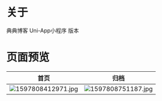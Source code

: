 # 关于
典典博客 Uni-App小程序 版本
# 页面预览

| 首页 | 归档 |
| ---- | ---- |
| ![1597808412971.jpg](https://static.saintic.com/picbed/huang/2020/08/19/1597808412971.jpg) | ![1597808751187.jpg](https://static.saintic.com/picbed/huang/2020/08/19/1597808751187.jpg) |

